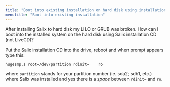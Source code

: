 ```yaml
---
title: "Boot into existing installation on hard disk using installation CD"
menutitle: "Boot into existing installation"
---
```


After installing Salix to hard disk my LILO or GRUB was broken. How can
I boot into the installed system on the hard disk using Salix
installation CD (not LiveCD)?

Put the Salix installation CD into the drive, reboot and when prompt
appears type this: 

```
hugesmp.s root=/dev/partition rdinit=    ro
```

where `partition` stands for your partition number (ie. sda2; sdb1, etc.)
where Salix was installed and yes there is a *space* between `rdinit=` and
`ro`. 

